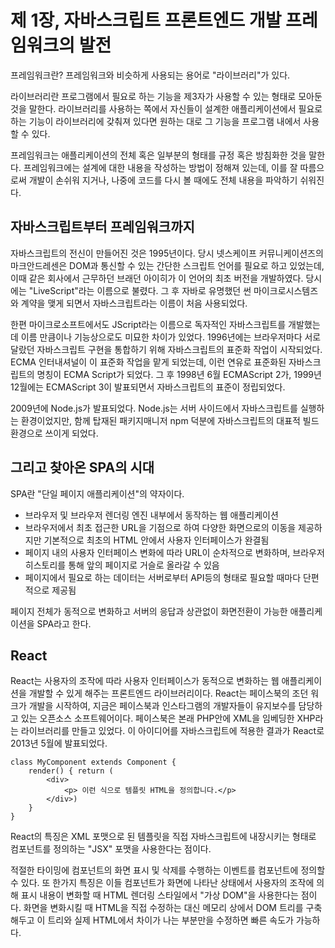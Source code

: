 # 제 1장, 자바스크립트 프론트엔드 개발 프레임워크의 발전

프레임워크란? 프레임워크와 비슷하게 사용되는 용어로 "라이브러리"가 있다. 

라이브러리란 프로그램에서 필요로 하는 기능을 제3자가 사용할 수 있는 형태로 모아둔 것을 말한다. 라이브러리를 사용하는 쪽에서 자신들이 설계한 애플리케이션에서 필요로 하는 기능이 라이브러리에 갖춰져 있다면 원하는 대로 그 기능을 프로그램 내에서 사용할 수 있다. 

프레임워크는 애플리케이션의 전체 혹은 일부분의 형태를 규정 혹은 방침화한 것을 말한다. 프레임워크에는 설계에 대한 내용을 작성하는 방법이 정해져 있는데, 이를 잘 따름으로써 개발이 손쉬워 지거나, 나중에 코드를 다시 볼 때에도 전체 내용을 파악하기 쉬워진다. 



## 자바스크립트부터 프레임워크까지

자바스크립트의 전신이 만들어진 것은 1995년이다. 당시 넷스케이프 커뮤니케이션즈의 마크안드레센은 DOM과 통신할 수 있는 간단한 스크립트 언어를 필요로 하고 있었는데, 이때 같은 회사에서 근무하던 브래던 아이히가 이 언어의 최초 버전을 개발하였다. 당시에는 "LiveScript"라는 이름으로 불렸다. 그 후 자바로 유명했던 썬 마이크로시스템즈와 계약을 맺게 되면서 자바스크립트라는 이름이 처음 사용되었다. 

한편 마이크로소프트에서도 JScript라는 이름으로 독자적인 자바스크립트를 개발했는데 이름 만큼이나 기능상으로도 미묘한 차이가 있었다. 1996년에는 브라우저마다 서로 달랐던 자바스크립트 구현을 통합하기 위해 자바스크립트의 표준화 작업이 시작되었다. ECMA 인터내셔널이 이 표준화 작업을 맡게 되었는데, 이런 연유로 표준화된 자바스크립트의 명칭이 ECMA Script가 되었다. 그 후 1998년 6월 ECMAScript 2가, 1999년 12월에는 ECMAScript 3이 발표되면서 자바스크립트의 표준이 정립되었다. 

2009년에 Node.js가 발표되었다. Node.js는 서버 사이드에서 자바스크립트를 실행하는 환경이었지만, 함께 탑재된 패키지매니저 npm 덕분에 자바스크립트의 대표적 빌드 환경으로 쓰이게 되었다. 



## 그리고 찾아온 SPA의 시대

SPA란 "단일 페이지 애플리케이션"의 약자이다.  

- 브라우저 및 브라우저 렌더링 엔진 내부에서 동작하는 웹 애플리케이션
- 브라우저에서 최초 접근한 URL을 기점으로 하여 다양한 화면으로의 이동을 제공하지만 기본적으로 최초의 HTML 안에서 사용자 인터페이스가 완결됨
- 페이지 내의 사용자 인터페이스 변화에 따라 URL이 순차적으로 변화하며, 브라우저 히스토리를 통해 앞의 페이지로 거슬로 올라갈 수 있음
- 페이지에서 필요로 하는 데이터는 서버로부터 API등의 형태로 필요할 때마다 단편적으로 제공됨

페이지 전체가 동적으로 변화하고 서버의 응답과 상관없이 화면전환이 가능한 애플리케이션을 SPA라고 한다.



## React

React는 사용자의 조작에 따라 사용자 인터페이스가 동적으로 변화하는 웹 애플리케이션을 개발할 수 있게 해주는 프론트엔드 라이브러리이다. React는 페이스북의 조던 워크가 개발을 시작하여, 지금은 페이스북과 인스타그램의 개발자들이 유지보수를 담당하고 있는 오픈소스 소프트웨어이다. 페이스북은 본래 PHP안에 XML을 임베딩한 XHP라는 라이브러리를 만들고 있었다. 이 아이디어를 자바스크립트에 적용한 결과가 React로 2013년 5월에 발표되었다. 

```react
class MyComponent extends Component {
	render() { return (
		<div>
			<p> 이런 식으로 템플릿 HTML을 정의합니다.</p>
		</div>)
	}
}
```

React의 특징은 XML 포맷으로 된 템플릿을 직접 자바스크립트에 내장시키는 형태로 컴포넌트를 정의하는 "JSX" 포맷을 사용한다는 점이다. 

적절한 타이밍에 컴포넌트의 화면 표시 및 삭제를 수행하는 이벤트를 컴포넌트에 정의할 수 있다. 또 한가지 특징은 이들 컴포넌트가 화면에 나타난 상태에서 사용자의 조작에 의해 표시 내용이 변화할 때 HTML 렌더링 스타일에서 "가상 DOM"을 사용한다는 점이다. 화면을 변화시킬 때 HTML을 직접 수정하는 대신 메모리 상에서 DOM 트리를 구축해두고 이 트리와 실제 HTML에서 차이가 나는 부분만을 수정하면 빠른 속도가 가능하다. 